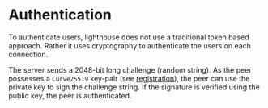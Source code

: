 # Authentication

To authenticate users, lighthouse does not use a traditional token based approach. Rather it uses cryptography to authenticate the users on each connection.

The server sends a 2048-bit long challenge (random string). As the peer possesses a `Curve25519` key-pair (see [registration](./registration.md)), the peer can use the private key to sign the challenge string. If the signature is verified using the public key, the peer is authenticated.
